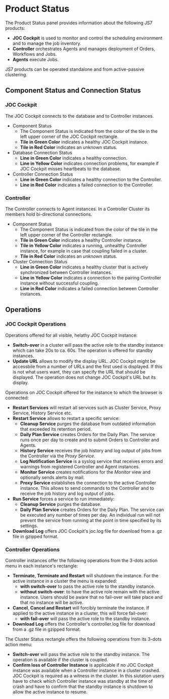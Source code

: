 # Product Status

The Product Status panel provides information about the following JS7 products:

- **JOC Cockpit** is used to monitor and control the scheduling environment and to manage the job inventory.
- **Controller** orchestrates Agents and manages deployment of Orders, Workflows and Jobs.
- **Agents** execute Jobs. 

JS7 products can be operated standalone and from active-passive clustering.

## Component Status and Connection Status

### JOC Cockpit

The JOC Cockpit connects to the database and to Controller instances.

- Component Status
  - The Component Status is indicated from the color of the tile in the left upper corner of the JOC Cockpit rectangle.
  - **Tile in Green Color** indicates a healthy JOC Cockpit instance.
  - **Tile in Red Color** indicates an unknown status. 
- Database Connection Status
  - **Line in Green Color** indicates a healthy connection.
  - **Line in Yellow Color** indicates connection problems, for example if JOC Cockpit misses heartbeats to the database.
- Controller Connection Status
  - **Line in Green Color** indicates a healthy connection to the Controller.
  - **Line in Red Color** indicates a failed connection to the Controller.

### Controller

The Controller connects to Agent instances. In a Controller Cluster its members hold bi-directional connections.

- Component Status
  - The Component Status is indicated from the color of the tile in the left upper corner of the Controller rectangle.
  - **Tile in Green Color** indicates a healthy Controller instance.
  - **Tile in Yellow Color** indicates a running, unhealthy Controller instance, for example in case that coupling failed in a cluster. 
  - **Tile in Red Color** indicates an *unknown* status. 
- Cluster Connection Status
  - **Line in Green Color** indicates a healthy cluster that is actively synchronized between Controller instances.
  - **Line in Yellow Color** indicates a connection to the pairing Controller instance without successful coupling.
  - **Line in Red Color** indicates a failed connection between Controller instances.

## Operations

### JOC Cockpit Operations

Operations offered for all visible, helathy JOC Cockpit instance:

- **Switch-over** in a cluster will pass the active role to the standby instance which can take 20s to ca. 60s. The operation is offered for standby instances.
- **Update URL** allows to modify the display URL. JOC Cockpit might be accessbile from a number of URLs and the first used is displayed. If this is not what users want, they can specify the URL that should be displayed. The operation does not change JOC Cockpit's URL but its display.

Operations on JOC Cockpit offered for the instance to which the browser is connected:

- **Restart Services** will restart all services such as Cluster Service, Proxy Service, History Service etc. 
- **Restart Service** allows to restart a specific service:
  - **Cleanup Service** purges the database from outdated information that exceeded its retention period.
  - **Daily Plan Service** creates Orders for the Daily Plan. The service runs once per day to create and to submit Orders to Controller and Agents.
  - **History Service** receives the job history and log output of jobs from the Controller via the *Proxy Service*.
  - **Log Notification Service** is a syslog service that receives errors and warnings from registered Controller and Agent instances.
  - **Monitor Service** creates notifications for the *Monitor* view and optionally sends alerts by mail.
  - **Proxy Service** establishes the connection to the active Controller instance. This allows to send commands to the Controller and to receive the job history and log output of jobs.
- **Run Service** forces a service to run immediately:
  - **Cleanup Service** purges the database.
  - **Daily Plan Service** creates Orders for the Daily Plan. The service can be executed any number of times per day. An individual run will not prevent the service from running at the point in time specified by its settings.
- **Download Log** offers JOC Cockpit's joc.log file for download from a .gz file in gzipped format.

### Controller Operations

Controller instances offer the following operations from the 3-dots action menu in each instance's rectangle:

- **Terminate**, **Terminate and Restart** will shutdown the instance. For the active instance in a cluster the menu is expanded:
  - **with switch-over** to pass the active role to the standby instance.
  - **without switch-over**: to have the active role remain with the active instance. Users should be aware that no fail-over will take place and that no instance will be active.
- **Cancel**, **Cancel and Restart** will forcibly terminate the instance. If applied to the active instance in a cluster, this will force fail-over:
  - **with fail-over** will pass the active role to the standby instance.
- **Download Log** offers the Controller's controller.log file for download from a .gz file in gzipped format.

The Cluster Status rectangle offers the following operations from its 3-dots action menu:

- **Switch-over** will pass the active role to the standby instance. The operation is available if the cluster is coupled.
- **Confirm loss of Controller Instance** is applicable if no JOC Cockpit instance was available when a Controller instance in a cluster crashed. JOC Cockpit is required as a witness in the cluster. In this siutation users have to check which Controller instance was standby at the time of crash and have to confirm that the standby instance is shutdown to allow the active instance to resume.
